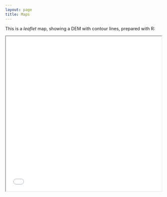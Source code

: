 ```yaml
---
layout: page
title: Maps
---
```


This is a *leaflet* map, showing a DEM with contour lines, prepared with R:

<iframe src="/maps/haifa_dem.html" height="500" width="500"> </iframe>
